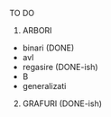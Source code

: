 TO DO

1. ARBORI
- binari (DONE)
- avl
- regasire (DONE-ish)
- B
- generalizati

2. GRAFURI (DONE-ish)
